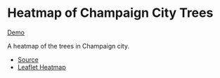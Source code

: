 # Heatmap of Champaign City Trees
[Demo][demo]

A heatmap of the trees in Champaign city. 

- [Source][treeData]
- [Leaflet Heatmap][leaflet.heat]


[demo]: https://peixian.github.io/Tree-Map/demo/
[treeData]: https://data.illinois.gov/Municipality/Trees-Owned-by-the-City-of-Champaign/dzge-uybj
[leaflet.heat]: https://github.com/Leaflet/Leaflet.heat